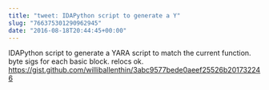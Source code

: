 ```yaml
---
title: "tweet: IDAPython script to generate a Y"
slug: "766375301290962945"
date: "2016-08-18T20:44:45+00:00"
---
```

IDAPython script to generate a YARA script to match the current function. byte sigs for each basic block. relocs ok. https://gist.github.com/williballenthin/3abc9577bede0aeef25526b201732246